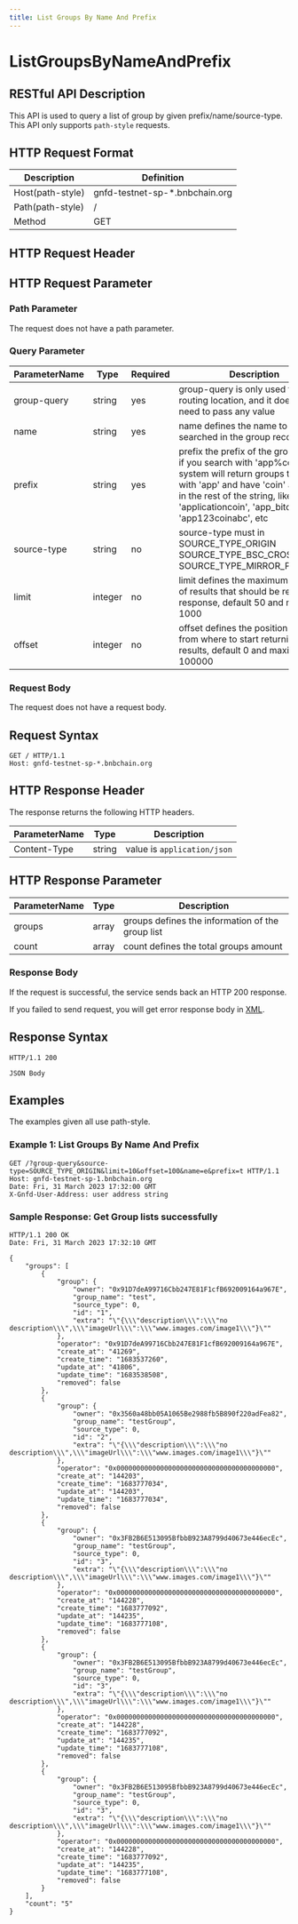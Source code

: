 ```yaml
---
title: List Groups By Name And Prefix
---
```


# ListGroupsByNameAndPrefix

## RESTful API Description

This API is used to query a list of group by given prefix/name/source-type. This API only supports `path-style` requests.

## HTTP Request Format

| Description      | Definition                     |
|------------------|--------------------------------|
| Host(path-style) | gnfd-testnet-sp-*.bnbchain.org |
| Path(path-style) | /                              |
| Method           | GET                            |

## HTTP Request Header

## HTTP Request Parameter

### Path Parameter

The request does not have a path parameter.

### Query Parameter


| ParameterName   | Type      | Required | Description                                                                                                                                                                                                                                |
|-----------------|-----------|----------|--------------------------------------------------------------------------------------------------------------------------------------------------------------------------------------------------------------------------------------------|
| group-query     | string    | yes      | group-query is only used for routing location, and it does not need to pass any value                                                                                                                                                      |
| name            | string    | yes      | name defines the name to be searched in the group records                                                                                                                                                                                  |
| prefix          | string    | yes      | prefix the prefix of the group name,    if you search with 'app%coin', the system will return groups that start with 'app' and have 'coin' anywhere in the rest of the string, like 'applicationcoin', 'app_bitcoin', 'app123coinabc', etc |
| source-type     | string    | no       | source-type must in SOURCE_TYPE_ORIGIN SOURCE_TYPE_BSC_CROSS_CHAIN SOURCE_TYPE_MIRROR_PENDING                                                                                                                                              |
| limit           | integer   | no       | limit defines the maximum number of results that should be returned in response, default 50 and maximum 1000                                                                                                                               |
| offset          | integer   | no       | offset defines the position in the list from where to start returning results, default 0 and maximum 100000                                                                                                                                |

### Request Body

The request does not have a request body.

## Request Syntax

```HTTP
GET / HTTP/1.1
Host: gnfd-testnet-sp-*.bnbchain.org
```

## HTTP Response Header

The response returns the following HTTP headers.

| ParameterName | Type   | Description                 |
|---------------|--------|-----------------------------|
| Content-Type  | string | value is `application/json` |

## HTTP Response Parameter

| ParameterName | Type     | Description                                       |
|---------------|----------|---------------------------------------------------|
| groups        | array    | groups defines the information of the group list  |
| count         | array    | count defines the total groups amount             |

### Response Body

If the request is successful, the service sends back an HTTP 200 response.

If you failed to send request, you will get error response body in [XML](./sp_response.md#sp-error-response).

## Response Syntax

```HTTP
HTTP/1.1 200

JSON Body
```

## Examples

The examples given all use path-style.

### Example 1: List Groups By Name And Prefix

```HTTP
GET /?group-query&source-type=SOURCE_TYPE_ORIGIN&limit=10&offset=100&name=e&prefix=t HTTP/1.1
Host: gnfd-testnet-sp-1.bnbchain.org
Date: Fri, 31 March 2023 17:32:00 GMT
X-Gnfd-User-Address: user address string
```

### Sample Response: Get Group lists successfully

```HTTP
HTTP/1.1 200 OK
Date: Fri, 31 March 2023 17:32:10 GMT

{
    "groups": [
        {
            "group": {
                "owner": "0x91D7deA99716Cbb247E81F1cfB692009164a967E",
                "group_name": "test",
                "source_type": 0,
                "id": "1",
                "extra": "\"{\\\"description\\\":\\\"no description\\\",\\\"imageUrl\\\":\\\"www.images.com/image1\\\"}\""
            },
            "operator": "0x91D7deA99716Cbb247E81F1cfB692009164a967E",
            "create_at": "41269",
            "create_time": "1683537260",
            "update_at": "41806",
            "update_time": "1683538508",
            "removed": false
        },
        {
            "group": {
                "owner": "0x3560a48bb05A1065Be2988fb5B890f220adFea82",
                "group_name": "testGroup",
                "source_type": 0,
                "id": "2",
                "extra": "\"{\\\"description\\\":\\\"no description\\\",\\\"imageUrl\\\":\\\"www.images.com/image1\\\"}\""
            },
            "operator": "0x0000000000000000000000000000000000000000",
            "create_at": "144203",
            "create_time": "1683777034",
            "update_at": "144203",
            "update_time": "1683777034",
            "removed": false
        },
        {
            "group": {
                "owner": "0x3FB2B6E513095BfbbB923A8799d40673e446ecEc",
                "group_name": "testGroup",
                "source_type": 0,
                "id": "3",
                "extra": "\"{\\\"description\\\":\\\"no description\\\",\\\"imageUrl\\\":\\\"www.images.com/image1\\\"}\""
            },
            "operator": "0x0000000000000000000000000000000000000000",
            "create_at": "144228",
            "create_time": "1683777092",
            "update_at": "144235",
            "update_time": "1683777108",
            "removed": false
        },
        {
            "group": {
                "owner": "0x3FB2B6E513095BfbbB923A8799d40673e446ecEc",
                "group_name": "testGroup",
                "source_type": 0,
                "id": "3",
                "extra": "\"{\\\"description\\\":\\\"no description\\\",\\\"imageUrl\\\":\\\"www.images.com/image1\\\"}\""
            },
            "operator": "0x0000000000000000000000000000000000000000",
            "create_at": "144228",
            "create_time": "1683777092",
            "update_at": "144235",
            "update_time": "1683777108",
            "removed": false
        },
        {
            "group": {
                "owner": "0x3FB2B6E513095BfbbB923A8799d40673e446ecEc",
                "group_name": "testGroup",
                "source_type": 0,
                "id": "3",
                "extra": "\"{\\\"description\\\":\\\"no description\\\",\\\"imageUrl\\\":\\\"www.images.com/image1\\\"}\""
            },
            "operator": "0x0000000000000000000000000000000000000000",
            "create_at": "144228",
            "create_time": "1683777092",
            "update_at": "144235",
            "update_time": "1683777108",
            "removed": false
        }
    ],
    "count": "5"
}
```
